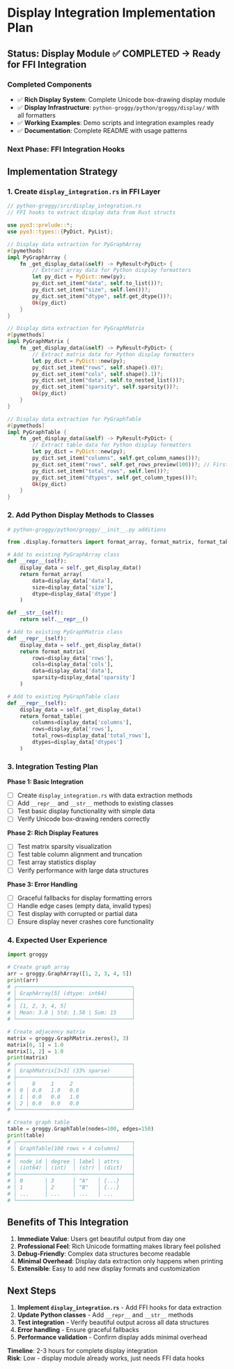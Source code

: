 # Display Integration Implementation Plan

## Status: Display Module ✅ COMPLETED → Ready for FFI Integration

### Completed Components
- ✅ **Rich Display System**: Complete Unicode box-drawing display module  
- ✅ **Display Infrastructure**: `python-groggy/python/groggy/display/` with all formatters
- ✅ **Working Examples**: Demo scripts and integration examples ready
- ✅ **Documentation**: Complete README with usage patterns

### Next Phase: FFI Integration Hooks

## Implementation Strategy

### 1. Create `display_integration.rs` in FFI Layer
```rust
// python-groggy/src/display_integration.rs
// FFI hooks to extract display data from Rust structs

use pyo3::prelude::*;
use pyo3::types::{PyDict, PyList};

// Display data extraction for PyGraphArray
#[pymethods]
impl PyGraphArray {
    fn _get_display_data(&self) -> PyResult<PyDict> {
        // Extract array data for Python display formatters
        let py_dict = PyDict::new(py);
        py_dict.set_item("data", self.to_list())?;
        py_dict.set_item("size", self.len())?;
        py_dict.set_item("dtype", self.get_dtype())?;
        Ok(py_dict)
    }
}

// Display data extraction for PyGraphMatrix  
#[pymethods]
impl PyGraphMatrix {
    fn _get_display_data(&self) -> PyResult<PyDict> {
        // Extract matrix data for Python display formatters
        let py_dict = PyDict::new(py);
        py_dict.set_item("rows", self.shape().0)?;
        py_dict.set_item("cols", self.shape().1)?;
        py_dict.set_item("data", self.to_nested_list())?;
        py_dict.set_item("sparsity", self.sparsity())?;
        Ok(py_dict)
    }
}

// Display data extraction for PyGraphTable
#[pymethods] 
impl PyGraphTable {
    fn _get_display_data(&self) -> PyResult<PyDict> {
        // Extract table data for Python display formatters
        let py_dict = PyDict::new(py);
        py_dict.set_item("columns", self.get_column_names())?;
        py_dict.set_item("rows", self.get_rows_preview(100))?; // First 100 rows
        py_dict.set_item("total_rows", self.len())?;
        py_dict.set_item("dtypes", self.get_column_types())?;
        Ok(py_dict)
    }
}
```

### 2. Add Python Display Methods to Classes
```python
# python-groggy/python/groggy/__init__.py additions

from .display.formatters import format_array, format_matrix, format_table

# Add to existing PyGraphArray class
def __repr__(self):
    display_data = self._get_display_data()
    return format_array(
        data=display_data['data'],
        size=display_data['size'], 
        dtype=display_data['dtype']
    )

def __str__(self):
    return self.__repr__()

# Add to existing PyGraphMatrix class  
def __repr__(self):
    display_data = self._get_display_data()
    return format_matrix(
        rows=display_data['rows'],
        cols=display_data['cols'],
        data=display_data['data'],
        sparsity=display_data['sparsity']
    )

# Add to existing PyGraphTable class
def __repr__(self):
    display_data = self._get_display_data()
    return format_table(
        columns=display_data['columns'],
        rows=display_data['rows'],
        total_rows=display_data['total_rows'],
        dtypes=display_data['dtypes']
    )
```

### 3. Integration Testing Plan

**Phase 1: Basic Integration**
- [ ] Create `display_integration.rs` with data extraction methods
- [ ] Add `__repr__` and `__str__` methods to existing classes
- [ ] Test basic display functionality with simple data
- [ ] Verify Unicode box-drawing renders correctly

**Phase 2: Rich Display Features**  
- [ ] Test matrix sparsity visualization
- [ ] Test table column alignment and truncation
- [ ] Test array statistics display
- [ ] Verify performance with large data structures

**Phase 3: Error Handling**
- [ ] Graceful fallbacks for display formatting errors
- [ ] Handle edge cases (empty data, invalid types)
- [ ] Test display with corrupted or partial data
- [ ] Ensure display never crashes core functionality

### 4. Expected User Experience

```python
import groggy

# Create graph array
arr = groggy.GraphArray([1, 2, 3, 4, 5])
print(arr)
# ┌─────────────────────────────────────┐
# │ GraphArray[5] (dtype: int64)        │  
# ├─────────────────────────────────────┤
# │ [1, 2, 3, 4, 5]                     │
# │ Mean: 3.0 | Std: 1.58 | Sum: 15     │
# └─────────────────────────────────────┘

# Create adjacency matrix
matrix = groggy.GraphMatrix.zeros(3, 3)
matrix[0, 1] = 1.0
matrix[1, 2] = 1.0
print(matrix)
# ┌─────────────────────────────────────┐
# │ GraphMatrix[3×3] (33% sparse)       │
# ├─────────────────────────────────────┤
# │     0     1     2                   │
# │ 0 │ 0.0   1.0   0.0                 │
# │ 1 │ 0.0   0.0   1.0                 │  
# │ 2 │ 0.0   0.0   0.0                 │
# └─────────────────────────────────────┘

# Create graph table
table = groggy.GraphTable(nodes=100, edges=150)
print(table)
# ┌─────────────────────────────────────┐
# │ GraphTable[100 rows × 4 columns]    │
# ├─────────────────────────────────────┤
# │ node_id │ degree │ label │ attrs    │
# │ (int64) │ (int)  │ (str) │ (dict)   │
# ├─────────────────────────────────────┤
# │ 0       │ 3      │ "A"   │ {...}    │
# │ 1       │ 2      │ "B"   │ {...}    │
# │ ...     │ ...    │ ...   │ ...      │
# └─────────────────────────────────────┘
```

## Benefits of This Integration

1. **Immediate Value**: Users get beautiful output from day one
2. **Professional Feel**: Rich Unicode formatting makes library feel polished
3. **Debug-Friendly**: Complex data structures become readable
4. **Minimal Overhead**: Display data extraction only happens when printing
5. **Extensible**: Easy to add new display formats and customization

## Next Steps

1. **Implement `display_integration.rs`** - Add FFI hooks for data extraction
2. **Update Python classes** - Add `__repr__` and `__str__` methods  
3. **Test integration** - Verify beautiful output across all data structures
4. **Error handling** - Ensure graceful fallbacks
5. **Performance validation** - Confirm display adds minimal overhead

**Timeline**: 2-3 hours for complete display integration  
**Risk**: Low - display module already works, just needs FFI data hooks
